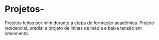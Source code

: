 # Projetos-
Projetos feitos por mim durante a etapa de formação acadêmica. Projeto residencial, predial e projeto de linhas de média e baixa tensão em loteamento.
